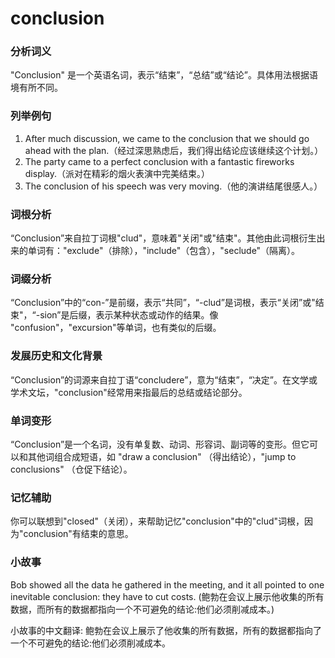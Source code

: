 # conclusion

### 分析词义

  

"Conclusion" 是一个英语名词，表示“结束”，“总结”或“结论”。具体用法根据语境有所不同。

  

### 列举例句

  

1.  After much discussion, we came to the conclusion that we should go ahead with the plan.（经过深思熟虑后，我们得出结论应该继续这个计划。）
2.  The party came to a perfect conclusion with a fantastic fireworks display.（派对在精彩的烟火表演中完美结束。）
3.  The conclusion of his speech was very moving.（他的演讲结尾很感人。）

  

### 词根分析

  

“Conclusion”来自拉丁词根"clud"，意味着"关闭"或"结束"。其他由此词根衍生出来的单词有："exclude"（排除），"include"（包含），"seclude"（隔离）。

  

### 词缀分析

  

“Conclusion”中的“con-”是前缀，表示“共同”，“-clud”是词根，表示“关闭”或"结束"，“-sion”是后缀，表示某种状态或动作的结果。像 "confusion"，"excursion"等单词，也有类似的后缀。

  

### 发展历史和文化背景

  

“Conclusion”的词源来自拉丁语“concludere”，意为“结束”，“决定”。在文学或学术文坛，"conclusion"经常用来指最后的总结或结论部分。

  

### 单词变形

  

“Conclusion”是一个名词，没有单复数、动词、形容词、副词等的变形。但它可以和其他词组合成短语，如 "draw a conclusion" （得出结论），"jump to conclusions" （仓促下结论）。

  

### 记忆辅助

  

你可以联想到"closed"（关闭），来帮助记忆"conclusion"中的"clud"词根，因为"conclusion"有结束的意思。

  

### 小故事

  

Bob showed all the data he gathered in the meeting, and it all pointed to one inevitable conclusion: they have to cut costs. (鲍勃在会议上展示他收集的所有数据，而所有的数据都指向一个不可避免的结论:他们必须削减成本。)

  

小故事的中文翻译: 鲍勃在会议上展示了他收集的所有数据，所有的数据都指向了一个不可避免的结论:他们必须削减成本。
